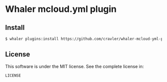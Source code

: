 # Whaler mcloud.yml plugin

## Install

```sh
$ whaler plugins:install https://github.com/cravler/whaler-mcloud-yml-plugin
```

## License

This software is under the MIT license. See the complete license in:

```
LICENSE
```
